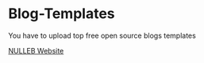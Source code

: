 # Blog-Templates
You have to upload top free open source blogs templates <br>

<a href="https://nulleb.com/en/">NULLEB Website</a>
